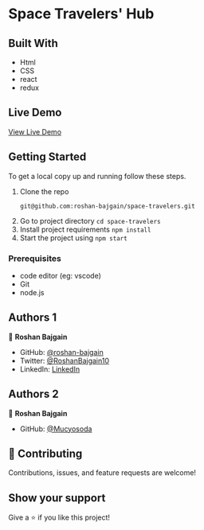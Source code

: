 # Space Travelers' Hub

## Built With
- Html
- CSS
- react
- redux

## Live Demo

[View Live Demo]()

## Getting Started

To get a local copy up and running follow these steps.

1. Clone the repo
   ```
   git@github.com:roshan-bajgain/space-travelers.git
   ```
2. Go to project directory `cd space-travelers`
3. Install project requirements `npm install`
4. Start the project using `npm start`


### Prerequisites

- code editor (eg: vscode)
- Git
- node.js

## Authors 1

👤 **Roshan Bajgain**

- GitHub: [@roshan-bajgain](https://github.com/roshan-bajgain)
- Twitter: [@RoshanBajgain10](https://twitter.com/RoshanBajgain10)
- LinkedIn: [LinkedIn](https://www.linkedin.com/in/roshan-bazgain/)

## Authors 2

👤 **Roshan Bajgain**

- GitHub: [@Mucyosoda](https://github.com/Mucyosoda)


## 🤝 Contributing

Contributions, issues, and feature requests are welcome!

## Show your support

Give a ⭐️ if you like this project!
